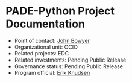# PADE-Python Project Documentation

- Point of contact: [John Bowyer](mailto:zfo4@cdc.gov)
- Organizational unit: OCIO
- Related projects: EDC
- Related investments:  Pending Public Release
- Governance status: Pending Public Release
- Program official:  [Erik Knudsen](mailto:egk1@cdc.gov)